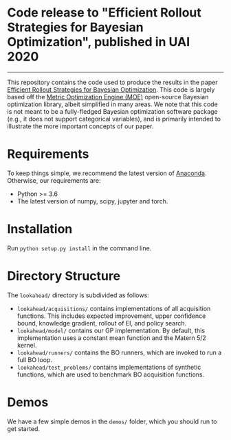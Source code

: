 # Code release to "Efficient Rollout Strategies for Bayesian Optimization", published in UAI 2020

---
This repository contains the code used to produce the results in the paper [Efficient Rollout Strategies for Bayesian Optimization](https://arxiv.org/abs/2002.10539). This code is largely based off the [Metric Optimization Engine (MOE)](https://github.com/wujian16/Cornell-MOE) open-source Bayesian optimization library, albeit simplified in many areas. We note that this code is not meant to be a fully-fledged Bayesian optimization software package (e.g., it does not support categorical variables), and is primarily intended to illustrate the more important concepts of our paper. 

# Requirements
To keep things simple, we recommend the latest version of [Anaconda](https://www.anaconda.com/). Otherwise, our requirements are:

* Python >= 3.6
* The latest version of numpy, scipy, jupyter and torch. 

# Installation
Run `python setup.py install` in the command line. 

# Directory Structure
The `lookahead/` directory is subdivided as follows:

* `lookahead/acquisitions/` contains implementations of all acquisition functions. This includes expected improvement, upper confidence bound, knowledge gradient, rollout of EI, and policy search. 
* `lookahead/model/` contains our GP implementation. By default, this implementation uses a constant mean function and the Matern 5/2 kernel. 
* `lookahead/runners/` contains the BO runners, which are invoked to run a full BO loop.
* `lookahead/test_problems/` contains implementations of synthetic functions, which are used to benchmark BO acquisition functions. 

# Demos 
We have a few simple demos in the `demos/` folder, which you should run to get started. 